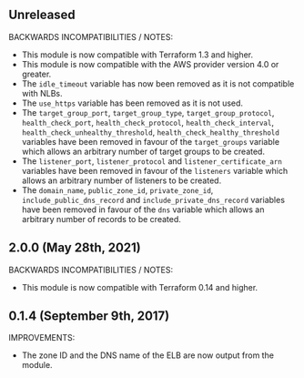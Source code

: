 ## Unreleased

BACKWARDS INCOMPATIBILITIES / NOTES:

* This module is now compatible with Terraform 1.3 and higher.
* This module is now compatible with the AWS provider version 4.0 or greater.
* The `idle_timeout` variable has now been removed as it is not compatible with
  NLBs.
* The `use_https` variable has been removed as it is not used.
* The `target_group_port`, `target_group_type`, `target_group_protocol`, 
  `health_check_port`, `health_check_protocol`, `health_check_interval`,
  `health_check_unhealthy_threshold`, `health_check_healthy_threshold` variables
  have been removed in favour of the `target_groups` variable which allows an
  arbitrary number of target groups to be created.
* The `listener_port`, `listener_protocol` and `listener_certificate_arn` 
  variables have been removed in favour of the `listeners` variable which allows
  an arbitrary number of listeners to be created.
* The `domain_name`, `public_zone_id`, `private_zone_id`, 
  `include_public_dns_record` and `include_private_dns_record` variables have
  been removed in favour of the `dns` variable which allows an arbitrary number 
  of records to be created.

## 2.0.0 (May 28th, 2021)

BACKWARDS INCOMPATIBILITIES / NOTES:

* This module is now compatible with Terraform 0.14 and higher.

## 0.1.4 (September 9th, 2017) 

IMPROVEMENTS:

* The zone ID and the DNS name of the ELB are now output from the module.   